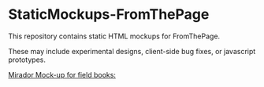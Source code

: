 StaticMockups-FromThePage
=========================
This repository contains static HTML mockups for FromThePage.

These may include experimental designs, client-side bug fixes,
or javascript prototypes.


[Mirador Mock-up for field books:](mirador_mvz/index.html)
